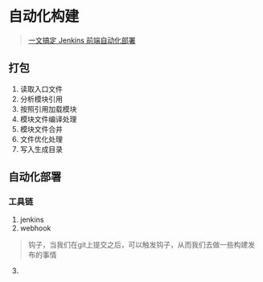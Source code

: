# 自动化构建
> [一文搞定 Jenkins 前端自动化部署](https://zhuanlan.zhihu.com/p/85920574)

## 打包
1. 读取入口文件
2. 分析模块引用
3. 按照引用加载模块
4. 模块文件编译处理
5. 模块文件合并
6. 文件优化处理
7. 写入生成目录

## 自动化部署
### 工具链
1. jenkins
2. webhook
> 钩子，当我们在git上提交之后，可以触发钩子，从而我们去做一些构建发布的事情
3. 